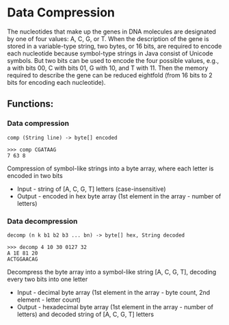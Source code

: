 # Data Compression

The nucleotides that make up the genes in DNA molecules are designated by one of four values: A, C, G, or T. When the description of the gene is stored in a variable-type string, two bytes, or 16 bits, are required to encode each nucleotide because symbol-type strings in Java consist of Unicode symbols. But two bits can be used to encode the four possible values, e.g., a with bits 00, C with bits 01, G with 10, and T with 11. Then the memory required to describe the gene can be reduced eightfold (from 16 bits to 2 bits for encoding each nucleotide).

## Functions:
### Data compression

```
comp (String line) -> byte[] encoded

>>> comp CGATAAG
7 63 8
```
Compression of symbol-like strings into a byte array, where each letter is encoded in two bits <br/>
* Input - string of [A, C, G, T] letters (case-insensitive) <br/>
* Output - encoded in hex byte array (1st element in the array - number of letters)

### Data decompression
```
decomp (n k b1 b2 b3 ... bn) -> byte[] hex, String decoded

>>> decomp 4 10 30 0127 32
A 1E 81 20
ACTGGAACAG
```
Decompress the byte array into a symbol-like string [A, C, G, T], decoding every two bits into one letter <br/>
* Input - decimal byte array (1st element in the array - byte count, 2nd element - letter count) <br/>
* Output - hexadecimal byte array (1st element in the array - number of letters) and decoded string of [A, C, G, T] letters



  
